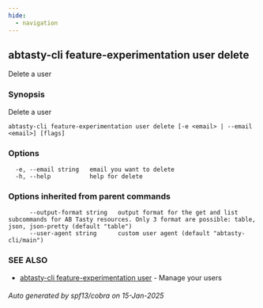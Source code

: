 ```yaml
---
hide:
  - navigation
---
```

## abtasty-cli feature-experimentation user delete

Delete a user

### Synopsis

Delete a user

```
abtasty-cli feature-experimentation user delete [-e <email> | --email <email>] [flags]
```

### Options

```
  -e, --email string   email you want to delete
  -h, --help           help for delete
```

### Options inherited from parent commands

```
      --output-format string   output format for the get and list subcommands for AB Tasty resources. Only 3 format are possible: table, json, json-pretty (default "table")
      --user-agent string      custom user agent (default "abtasty-cli/main")
```

### SEE ALSO

* [abtasty-cli feature-experimentation user](abtasty-cli_feature-experimentation_user.md)	 - Manage your users

###### Auto generated by spf13/cobra on 15-Jan-2025
